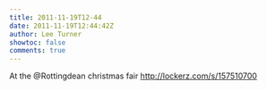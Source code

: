 ```yaml
---
title: 2011-11-19T12-44
date: 2011-11-19T12:44:42Z
author: Lee Turner
showtoc: false
comments: true
---
```


At the @Rottingdean christmas fair http://lockerz.com/s/157510700

